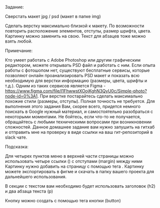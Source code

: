 Задание:

Сверстать макет jpg / psd (макет в папке img)

Сделать верстку максимально близкой к макету. По возможности повторить расположение элементов, отступы, размер шрифта, цвета. Картинку можно заменить на свою. Текст для абзацев тоже можно взять любой.

Примечание:

Кто умеет работать с Adobe Photoshop или другим графическим редактором, можете открывать PSD файл и работать с ним. Если опыта работы с фотошопом нет, существуют бесплатные сервисы, которые позволяют онлайн проанализировать PSD макет и показать всю необходимую для верстки информацию (размеры, цвета, шрифты и т.д.). Одним из таких сервисов является Figma - https://www.figma.com/file/l1FhwwstXOojKghN3QyU0c/Simple-photo?node-id=0%3A1.
При верстке постарайтесь сделать максимально похожие стили (размеры, отступы). Полная точность не требуется.
Для выполнения этого задания Вам, скорее всего, придется немного поискать в Google нужный материал, и самостоятельно разобраться с некоторыми моментами. Не бойтесь, если что-то не получается, обращайтесь с любыми техническими вопросами при возникновении сложностей.
Данное домашнее задание вам нужно запушить на гитхаб и отправить мне на проверку в виде ссылки на ваш гит-репозиторий в slack чате.

Подсказка:

Для четырех пунктов меню в верхней части страницы можно использовать четыре ссылки (<a />) с отступами (margin) между ними
Картинку нужно добавить на страницу с помощью тега <img>. Картинку можете экспортировать в фигме и скачать в папку вашего проекта для дальнейшего использования.

В секции с текстом вам необходимо будет использовать заголовок (h2) и два абзаца текста (p)

Кнопку можно создать с помощью тега кнопки (button)
